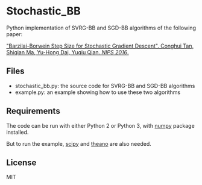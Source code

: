 # Stochastic_BB
Python implementation of SVRG-BB and SGD-BB algorithms of the following paper:

["Barzilai-Borwein Step Size for Stochastic Gradient Descent". Conghui Tan, Shiqian Ma, Yu-Hong Dai, Yuqiu Qian. _NIPS 2016_.](http://papers.nips.cc/paper/6286-barzilai-borwein-step-size-for-stochastic-gradient-descent)


## Files

- stochastic_bb.py: the source code for SVRG-BB and SGD-BB algorithms
- example.py: an example showing how to use these two algorithms


## Requirements

The code can be run with either Python 2 or Python 3, with [numpy](http://www.numpy.org/) package installed.

But to run the example, [scipy](https://www.scipy.org/) and [theano](http://deeplearning.net/software/theano/) are also needed.

## License

MIT

